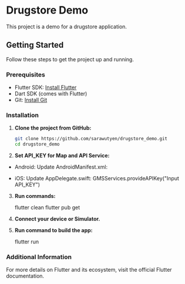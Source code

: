 # Drugstore Demo

This project is a demo for a drugstore application.

## Getting Started

Follow these steps to get the project up and running.

### Prerequisites

- Flutter SDK: [Install Flutter](https://flutter.dev/docs/get-started/install)
- Dart SDK (comes with Flutter)
- Git: [Install Git](https://git-scm.com/book/en/v2/Getting-Started-Installing-Git)

### Installation

1. **Clone the project from GitHub:**

   ```sh
   git clone https://github.com/sarawutyen/drugstore_demo.git
   cd drugstore_demo
2. **Set API_KEY for Map and API Service:**

- Android: Update AndroidManifest.xml:
<meta-data
    android:name="com.google.android.geo.API_KEY"
    android:value="Input API_KEY"/>

- iOS: Update AppDelegate.swift:
GMSServices.provideAPIKey("Input API_KEY")

3. **Run commands:**

    flutter clean
    flutter pub get

4. **Connect your device or Simulator.**

5. **Run command to build the app:**

    flutter run

### Additional Information
For more details on Flutter and its ecosystem, visit the official Flutter documentation.



